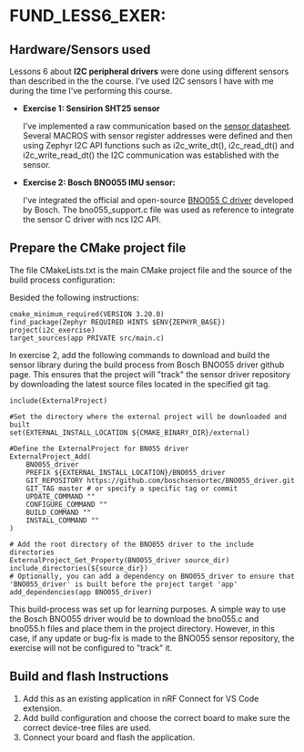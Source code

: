 # FUND_LESS6_EXER: 

## Hardware/Sensors used
Lessons 6 about **I2C peripheral drivers** were done using different sensors than described in the the course. I've used I2C sensors I have with me during the time I've performing this course.

- **Exercise 1: Sensirion SHT25 sensor**
 
   I've implemented a raw communication based on the [sensor datasheet](https://www.sensirion.com/products/catalog/SHT25/). Several MACROS with sensor register addresses were defined and then using Zephyr I2C API functions such as i2c_write_dt(), i2c_read_dt() and i2c_write_read_dt() the I2C communication was established with the sensor.

- **Exercise 2: Bosch BNO055 IMU sensor:**
 
    I've integrated the official and open-source [BNO055 C driver](https://github.com/boschsensortec/BNO055_driver/tree/master) developed by Bosch. The bno055_support.c file was used as reference to integrate the sensor C driver with ncs I2C API. 



## Prepare the CMake project file
The file CMakeLists.txt is the main CMake project file and the source of the build process configuration:

Besided the following instructions:

    cmake_minimum_required(VERSION 3.20.0)
    find_package(Zephyr REQUIRED HINTS $ENV{ZEPHYR_BASE})
    project(i2c_exercise)
    target_sources(app PRIVATE src/main.c)

In exercise 2, add the following commands to download and build the sensor library during the build process from Bosch BNO055 driver github page. This ensures that the project will "track" the sensor driver repository by downloading the latest source files located in the specified git tag.

    include(ExternalProject)

    #Set the directory where the external project will be downloaded and built
    set(EXTERNAL_INSTALL_LOCATION ${CMAKE_BINARY_DIR}/external)

    #Define the ExternalProject for BN055 driver
    ExternalProject_Add(
        BNO055_driver
        PREFIX ${EXTERNAL_INSTALL_LOCATION}/BNO055_driver
        GIT_REPOSITORY https://github.com/boschsensortec/BNO055_driver.git
        GIT_TAG master # or specify a specific tag or commit
        UPDATE_COMMAND ""
        CONFIGURE_COMMAND ""
        BUILD_COMMAND ""
        INSTALL_COMMAND ""
    )

    # Add the root directory of the BNO055 driver to the include directories
    ExternalProject_Get_Property(BNO055_driver source_dir)
    include_directories(${source_dir})
    # Optionally, you can add a dependency on BNO055_driver to ensure that 'BNO055_driver' is built before the project target 'app'
    add_dependencies(app BNO055_driver)

This build-process was set up for learning purposes. A simple way to use the Bosch BNO055 driver would be to download the bno055.c and bno055.h files and place them in the project directory. However, in this case, if any update or bug-fix is ​​made to the BNO055 sensor repository, the exercise will not be configured to "track" it.

## Build and flash Instructions
1. Add this as an existing application in nRF Connect for VS Code extension.
2. Add build configuration and choose the correct board to make sure the correct device-tree files are used.
3. Connect your board and flash the application.
